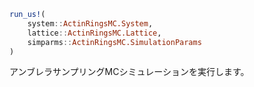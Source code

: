 ```julia
run_us!(
    system::ActinRingsMC.System,
    lattice::ActinRingsMC.Lattice,
    simparms::ActinRingsMC.SimulationParams
)

```

アンブレラサンプリングMCシミュレーションを実行します。
